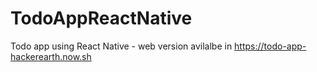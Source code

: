 # TodoAppReactNative
Todo app using React Native - web version avilalbe in https://todo-app-hackerearth.now.sh
